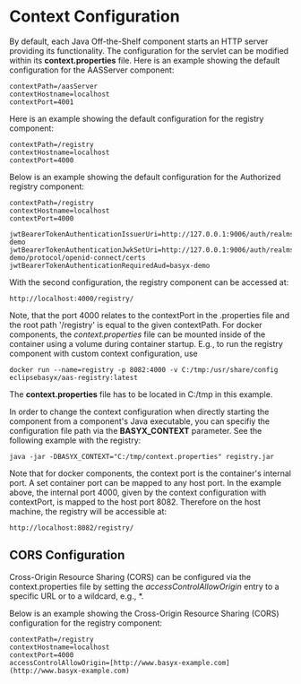 # Context Configuration
By default, each Java Off-the-Shelf component starts an HTTP server providing its functionality. The configuration for the servlet can be modified within its **context.properties** file. Here is an example showing the default configuration for the AASServer component:
```
contextPath=/aasServer
contextHostname=localhost
contextPort=4001
```
Here is an example showing the default configuration for the registry component:
```
contextPath=/registry
contextHostname=localhost
contextPort=4000
```
Below is an example showing the default configuration for the Authorized registry component:
```
contextPath=/registry
contextHostname=localhost
contextPort=4000
```
```
jwtBearerTokenAuthenticationIssuerUri=http://127.0.0.1:9006/auth/realms/basyx-demo
jwtBearerTokenAuthenticationJwkSetUri=http://127.0.0.1:9006/auth/realms/basyx-demo/protocol/openid-connect/certs
jwtBearerTokenAuthenticationRequiredAud=basyx-demo
```
With the second configuration, the registry component can be accessed at:
```
http://localhost:4000/registry/
```
Note, that the port 4000 relates to the contextPort in the .properties file and the root path '/registry' is equal to the given contextPath. For docker components, the *context.properties* file can be mounted inside of the container using a volume during container startup. E.g., to run the registry component with custom context configuration, use
```
docker run --name=registry -p 8082:4000 -v C:/tmp:/usr/share/config eclipsebasyx/aas-registry:latest
```
The **context.properties** file has to be located in C:/tmp in this example.

In order to change the context configuration when directly starting the component from a component's Java executable, you can specifiy the configuration file path via the **BASYX_CONTEXT** parameter. See the following example with the registry:
```
java -jar -DBASYX_CONTEXT="C:/tmp/context.properties" registry.jar
```
Note that for docker components, the context port is the container's internal port. A set container port can be mapped to any host port. In the example above, the internal port 4000, given by the context configuration with contextPort, is mapped to the host port 8082. Therefore on the host machine, the registry will be accessible at:
```
http://localhost:8082/registry/
```

## CORS Configuration
Cross-Origin Resource Sharing (CORS) can be configured via the context.properties file by setting the *accessControlAllowOrigin* entry to a specific URL or to a wildcard, e.g., *.

Below is an example showing the Cross-Origin Resource Sharing (CORS) configuration for the registry component:
```
contextPath=/registry
contextHostname=localhost
contextPort=4000
accessControlAllowOrigin=[http://www.basyx-example.com](http://www.basyx-example.com)
```